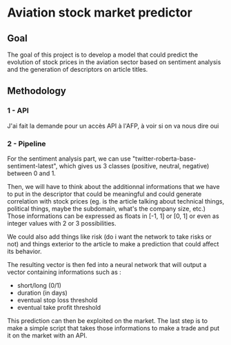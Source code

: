 # Aviation stock market predictor

## Goal
The goal of this project is to develop a model that could predict the evolution of stock prices in the aviation sector based on sentiment analysis and the generation of descriptors on article titles.
## Methodology
### 1 - API 
J'ai fait la demande pour un accès API à l'AFP, à voir si on va nous dire oui
### 2 - Pipeline
For the sentiment analysis part, we can use "twitter-roberta-base-sentiment-latest", which gives us 3 classes (positive, neutral, negative) between 0 and 1. 

Then, we will have to think about the additionnal informations that we have to put in the descriptor that could be meaningful and could generate correlation with stock prices (eg. is the article talking about technical things, political things, maybe the subdomain, what's the company size, etc.) Those informations can be expressed as floats in [-1, 1] or [0, 1] or even as integer values with 2 or 3 possibilities. 

We could also add things like risk (do i want the network to take risks or not) and things exterior to the article to make a prediction that could affect its behavior.

The resulting vector is then fed into a neural network that will output a vector containing informations such as :

* short/long (0/1)
* duration (in days)
* eventual stop loss threshold
* eventual take profit threshold

This prediction can then be exploited on the market. The last step is to make a simple script that takes those informations to make a trade and put it on the market with an API.
